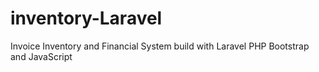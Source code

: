 # inventory-Laravel
Invoice Inventory and Financial System build with Laravel PHP Bootstrap and JavaScript
